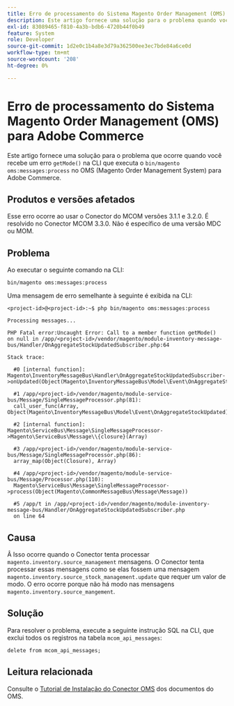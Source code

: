 ```yaml
---
title: Erro de processamento do Sistema Magento Order Management (OMS) para Adobe Commerce
description: Este artigo fornece uma solução para o problema quando você recebe um erro "getMode()" na CLI que executa "bin/magento oms:messages:process" no Sistema de Magento Order Management (OMS) do Adobe Commerce.
exl-id: 83089465-f810-4a3b-bdb6-4720b44f0b49
feature: System
role: Developer
source-git-commit: 1d2e0c1b4a8e3d79a362500ee3ec7bde84a6ce0d
workflow-type: tm+mt
source-wordcount: '208'
ht-degree: 0%

---
```


# Erro de processamento do Sistema Magento Order Management (OMS) para Adobe Commerce

Este artigo fornece uma solução para o problema que ocorre quando você recebe um erro `getMode()` na CLI que executa o `bin/magento oms:messages:process` no OMS (Magento Order Management System) para Adobe Commerce.

## Produtos e versões afetados

Esse erro ocorre ao usar o Conector do MCOM versões 3.1.1 e 3.2.0. É resolvido no Conector MCOM 3.3.0. Não é específico de uma versão MDC ou MOM.

## Problema

Ao executar o seguinte comando na CLI:

`bin/magento oms:messages:process`

Uma mensagem de erro semelhante à seguinte é exibida na CLI:

```
<project-id>@<project-id>:~$ php bin/magento oms:messages:process

Processing messages...

PHP Fatal error:Uncaught Error: Call to a member function getMode()
on null in /app/<project-id>/vendor/magento/module-inventory-message-bus/Handler/OnAggregateStockUpdatedSubscriber.php:64

Stack trace:

  #0 [internal function]: Magento\InventoryMessageBus\Handler\OnAggregateStockUpdatedSubscriber->onUpdated(Object(Magento\InventoryMessageBus\Model\Event\OnAggregateStockUpdated))

  #1 /app/<project-id>/vendor/magento/module-service-bus/Message/SingleMessageProcessor.php(81):
  call_user_func(Array, Object(Magento\InventoryMessageBus\Model\Event\OnAggregateStockUpdated))

  #2 [internal function]: Magento\ServiceBus\Message\SingleMessageProcessor->Magento\ServiceBus\Message\\{closure}(Array)

  #3 /app/<project-id>/vendor/magento/module-service-bus/Message/SingleMessageProcessor.php(86):
  array_map(Object(Closure), Array)

  #4 /app/<project-id>/vendor/magento/module-service-bus/Message/Processor.php(110):
  Magento\ServiceBus\Message\SingleMessageProcessor->process(Object(Magento\CommonMessageBus\Message\Message))

  #5 /app/t in /app/<project-id>/vendor/magento/module-inventory-message-bus/Handler/OnAggregateStockUpdatedSubscriber.php
  on line 64
```

## Causa

Â
Isso ocorre quando o Conector tenta processar `magento.inventory.source_management` mensagens. O Conector tenta processar essas mensagens como se elas fossem uma mensagem `magento.inventory.source_stock_management.update` que requer um valor de modo. O erro ocorre porque não há modo nas mensagens `magento.inventory.source_mangement`.

## Solução

Para resolver o problema, execute a seguinte instrução SQL na CLI, que exclui todos os registros na tabela `mcom_api_messages`:

`delete from mcom_api_messages;`

## Leitura relacionada

Consulte o [Tutorial de Instalação do Conector OMS](https://omsdocs.magento.com/en/integration/connector/setup-tutorial/) dos documentos do OMS.
